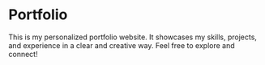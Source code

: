 # Portfolio
This is my personalized portfolio website. It showcases my skills, projects, and experience in a clear and creative way. Feel free to explore and connect!
